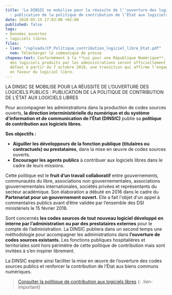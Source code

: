 ```yaml
---
title: 'La DINSIC se mobilise pour la réussite de l''ouverture des logiciels publics
  : publication de la politique de contribution de l’État aux logiciels libres'
date: 2018-05-15 17:03:00 +02:00
published: false
tags:
- Données ouvertes
- logiciels libres
files:
- lien: "/uploads/CP_Politique_contribution_logiciel_libre_Etat.pdf"
  nom: Télécharger le communiqué de presse 
chapeau-text: Conformément à la **Loi pour une République Numérique**, les codes sources
  des logiciels produits par les administrations seront officiellement libres par
  défaut à partir du 7 octobre 2018, une transition qui affirme l’engagement de l’État
  en faveur du logiciel libre.
---
```


LA DINSIC SE MOBILISE POUR LA RÉUSSITE DE L’OUVERTURE DES LOGICIELS PUBLICS : PUBLICATION DE LA POLITIQUE DE CONTRIBUTION DE L’ÉTAT AUX LOGICIELS LIBRES

Pour accompagner les administrations dans la production de codes sources ouverts, **la direction interministérielle du numérique et du système d’information et de communication de l’État (DINSIC)** publie sa **politique de contribution aux logiciels libres.**
 
**Ses objectifs :**
 
* **Aiguiller les développeurs de la fonction publique (titulaires ou contractuels) ou prestataires**, dans la mise en œuvre de codes sources ouverts. 
* **Encourager les agents publics** à contribuer aux logiciels libres dans le cadre de leurs missions. 
 
Cette politique est le **fruit d’un travail collaboratif** entre gouvernements, communautés du libre, associations non gouvernementales, associations gouvernementales internationales, sociétés privées et représentants du secteur académique. Son élaboration a débuté en 2016 dans le cadre du **Partenariat pour un gouvernement ouvert.** Elle a fait l'objet d'un appel à commentaires publics avant d’être validée par l’ensemble des DSI ministériels le 15 février 2018.  

Sont concernés **les codes sources de tout nouveau logiciel développé en interne par l’administration ou par des prestataires externes** pour le compte de l’administration. La DINSIC publiera dans un second temps  une méthodologie pour accompagner les administrations dans **l’ouverture de codes sources existants.**  Les fonctions publiques hospitalières et territoriales sont hors périmètre de cette politique de contribution mais sont invitées à s’en inspirer librement. 

La DINSIC espère ainsi faciliter la mise en œuvre de l’ouverture des codes sources publics et renforcer la contribution de l’État aux biens communs numériques. 
 
> [Consulter la politique de contribution aux logiciels libres](https://disic.github.io/politique-de-contribution-open-source/)
{: .lien-important}
